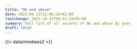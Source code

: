 ```yaml
---
title: "9b and above"
date: 2021-04-13T11:46:24+01:00
lastchange: 2022-10-15T09:51:33+01:00
summary: Full list of all ascents of 9b and above by year.
draft: false
---
```


{{< data/ninebees2 >}}